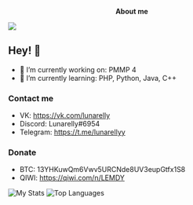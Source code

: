 <p align="center">
	<b>About me</b>
</p>

![](https://komarev.com/ghpvc/?username=Lunarelly)

## Hey! 👋

- 🔭 I’m currently working on: PMMP 4
- 🌱 I’m currently learning: PHP, Python, Java, C++

### Contact me
- VK: https://vk.com/lunarelly
- Discord: Lunarelly#6954
- Telegram: https://t.me/lunarellyy

### Donate
- BTC: 13YHKuwQm6Vwv5URCNde8UV3eupGtfx1S8
- QIWI: https://qiwi.com/n/LEMDY

![My Stats](https://github-readme-stats.vercel.app/api?username=Lunarelly&show_icons=true&count_private=true&hide_title=true)
![Top Languages](https://github-readme-stats.vercel.app/api/top-langs/?username=Lunarelly&layout=compact)
